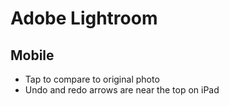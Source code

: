 # Adobe Lightroom

## Mobile

- Tap to compare to original photo
- Undo and redo arrows are near the top on iPad
